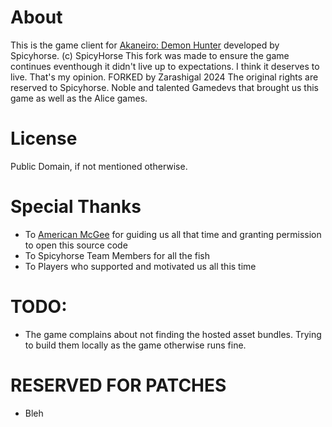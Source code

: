 # About

This is the game client for [Akaneiro: Demon Hunter](https://en.wikipedia.org/wiki/Akaneiro:_Demon_Hunters) developed by Spicyhorse. (c) SpicyHorse
This fork was made to ensure the game continues eventhough it didn't live up to expectations. I think it deserves to live. That's my opinion. FORKED by Zarashigal 2024
The original rights are reserved to Spicyhorse. Noble and talented Gamedevs that brought us this game as well as the Alice games.

# License

Public Domain, if not mentioned otherwise.

# Special Thanks

- To [American McGee](https://www.americanmcgee.com) for guiding us all that time and granting permission to open this source code
- To Spicyhorse Team Members for all the fish
- To Players who supported and motivated us all this time

# TODO:
- The game complains about not finding the hosted asset bundles. Trying to build them locally as the game otherwise runs fine.

# RESERVED FOR PATCHES
- Bleh
